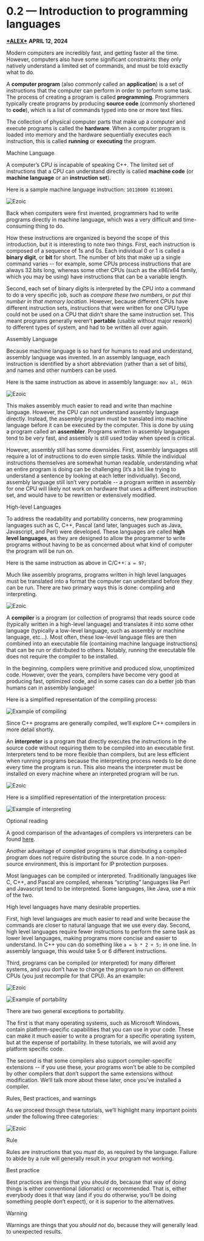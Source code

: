 # 0.2 — Introduction to programming languages

**[\*ALEX\*](https://www.learncpp.com/author/Alex/)** **APRIL 12, 2024**

Modern computers are incredibly fast, and getting faster all the time. However, computers also have some significant constraints: they only natively understand a limited set of commands, and must be told exactly what to do.

A **computer program** (also commonly called an **application**) is a set of instructions that the computer can perform in order to perform some task. The process of creating a program is called **programming**. Programmers typically create programs by producing **source code** (commonly shortened to **code**), which is a list of commands typed into one or more text files.

The collection of physical computer parts that make up a computer and execute programs is called the **hardware**. When a computer program is loaded into memory and the hardware sequentially executes each instruction, this is called **running** or **executing** the program.

Machine Language



A computer’s CPU is incapable of speaking C++. The limited set of instructions that a CPU can understand directly is called **machine code** (or **machine language** or an **instruction set**).

Here is a sample machine language instruction: `10110000 01100001`

![Ezoic](https://go.ezodn.com/utilcave_com/ezoicbwa.png)

Back when computers were first invented, programmers had to write programs directly in machine language, which was a very difficult and time-consuming thing to do.

How these instructions are organized is beyond the scope of this introduction, but it is interesting to note two things. First, each instruction is composed of a sequence of 1s and 0s. Each individual 0 or 1 is called a **binary digit**, or **bit** for short. The number of bits that make up a single command varies -- for example, some CPUs process instructions that are always 32 bits long, whereas some other CPUs (such as the x86/x64 family, which you may be using) have instructions that can be a variable length.

Second, each set of binary digits is interpreted by the CPU into a command to do a very specific job, such as *compare these two numbers*, or *put this number in that memory location*. However, because different CPUs have different instruction sets, instructions that were written for one CPU type could not be used on a CPU that didn’t share the same instruction set. This meant programs generally weren’t **portable** (usable without major rework) to different types of system, and had to be written all over again.

Assembly Language

Because machine language is so hard for humans to read and understand, assembly language was invented. In an assembly language, each instruction is identified by a short abbreviation (rather than a set of bits), and names and other numbers can be used.

Here is the same instruction as above in assembly language: `mov al, 061h`

![Ezoic](https://go.ezodn.com/utilcave_com/ezoicbwa.png)

This makes assembly much easier to read and write than machine language. However, the CPU can not understand assembly language directly. Instead, the assembly program must be translated into machine language before it can be executed by the computer. This is done by using a program called an **assembler**. Programs written in assembly languages tend to be very fast, and assembly is still used today when speed is critical.

However, assembly still has some downsides. First, assembly languages still require a lot of instructions to do even simple tasks. While the individual instructions themselves are somewhat human readable, understanding what an entire program is doing can be challenging (it’s a bit like trying to understand a sentence by looking at each letter individually). Second, assembly language still isn’t very portable -- a program written in assembly for one CPU will likely not work on hardware that uses a different instruction set, and would have to be rewritten or extensively modified.

High-level Languages

To address the readability and portability concerns, new programming languages such as C, C++, Pascal (and later, languages such as Java, Javascript, and Perl) were developed. These languages are called **high level languages**, as they are designed to allow the programmer to write programs without having to be as concerned about what kind of computer the program will be run on.



Here is the same instruction as above in C/C++: `a = 97;`

Much like assembly programs, programs written in high level languages must be translated into a format the computer can understand before they can be run. There are two primary ways this is done: compiling and interpreting.

![Ezoic](https://go.ezodn.com/utilcave_com/ezoicbwa.png)

A **compiler** is a program (or collection of programs) that reads source code (typically written in a high-level language) and translates it into some other language (typically a low-level language, such as assembly or machine language, etc…). Most often, these low-level language files are then combined into an executable file (containing machine language instructions) that can be run or distributed to others. Notably, running the executable file does not require the compiler to be installed.

In the beginning, compilers were primitive and produced slow, unoptimized code. However, over the years, compilers have become very good at producing fast, optimized code, and in some cases can do a better job than humans can in assembly language!

Here is a simplified representation of the compiling process:

![Example of compiling](https://www.learncpp.com/images/CppTutorial/Chapter0/Compiling-min.png?ezimgfmt=rs:521x161/rscb2/ng:webp/ngcb2)

Since C++ programs are generally compiled, we’ll explore C++ compilers in more detail shortly.

An **interpreter** is a program that directly executes the instructions in the source code without requiring them to be compiled into an executable first. Interpreters tend to be more flexible than compilers, but are less efficient when running programs because the interpreting process needs to be done every time the program is run. This also means the interpreter must be installed on every machine where an interpreted program will be run.

![Ezoic](https://go.ezodn.com/utilcave_com/ezoicbwa.png)

Here is a simplified representation of the interpretation process:

![Example of interpreting](https://www.learncpp.com/images/CppTutorial/Chapter0/Interpreting-min.png?ezimgfmt=rs:721x61/rscb2/ng:webp/ngcb2)

Optional reading



A good comparison of the advantages of compilers vs interpreters can be found [here](https://stackoverflow.com/a/38491646).

Another advantage of compiled programs is that distributing a compiled program does not require distributing the source code. In a non-open-source environment, this is important for IP protection purposes.

Most languages can be compiled or interpreted. Traditionally languages like C, C++, and Pascal are compiled, whereas “scripting” languages like Perl and Javascript tend to be interpreted. Some languages, like Java, use a mix of the two.

High level languages have many desirable properties.

First, high level languages are much easier to read and write because the commands are closer to natural language that we use every day. Second, high level languages require fewer instructions to perform the same task as lower level languages, making programs more concise and easier to understand. In C++ you can do something like `a = b * 2 + 5;` in one line. In assembly language, this would take 5 or 6 different instructions.

Third, programs can be compiled (or interpreted) for many different systems, and you don’t have to change the program to run on different CPUs (you just recompile for that CPU). As an example:

![Ezoic](https://go.ezodn.com/utilcave_com/ezoicbwa.png)

![Example of portability](https://www.learncpp.com/images/CppTutorial/Chapter0/Portability-min.png?ezimgfmt=rs:481x261/rscb2/ng:webp/ngcb2)

There are two general exceptions to portability.



The first is that many operating systems, such as Microsoft Windows, contain platform-specific capabilities that you can use in your code. These can make it much easier to write a program for a specific operating system, but at the expense of portability. In these tutorials, we will avoid any platform specific code.

The second is that some compilers also support compiler-specific extensions -- if you use these, your programs won’t be able to be compiled by other compilers that don’t support the same extensions without modification. We’ll talk more about these later, once you’ve installed a compiler.

Rules, Best practices, and warnings

As we proceed through these tutorials, we’ll highlight many important points under the following three categories:

![Ezoic](https://go.ezodn.com/utilcave_com/ezoicbwa.png)

Rule

Rules are instructions that you *must* do, as required by the language. Failure to abide by a rule will generally result in your program not working.

Best practice

Best practices are things that you *should* do, because that way of doing things is either conventional (idiomatic) or recommended. That is, either everybody does it that way (and if you do otherwise, you’ll be doing something people don’t expect), or it is superior to the alternatives.

Warning

Warnings are things that you *should not* do, because they will generally lead to unexpected results.